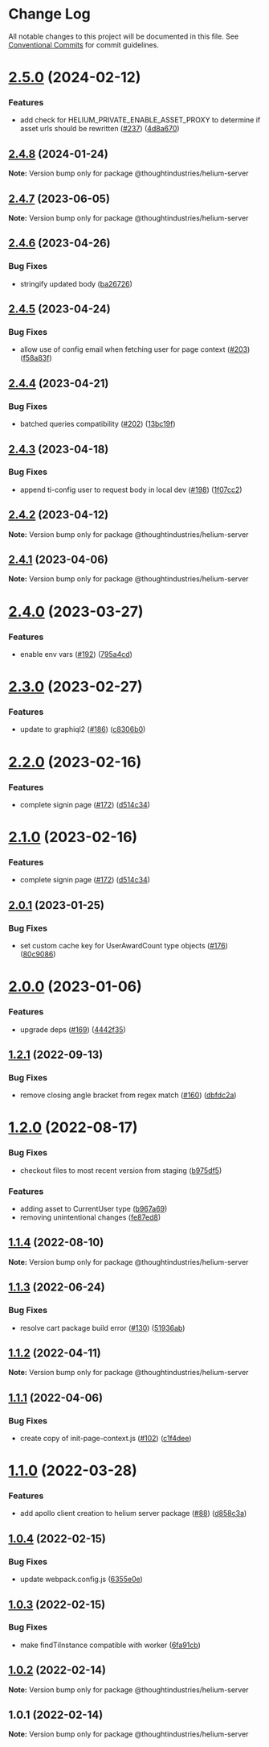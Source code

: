 # Change Log

All notable changes to this project will be documented in this file.
See [Conventional Commits](https://conventionalcommits.org) for commit guidelines.

# [2.5.0](https://github.com/thoughtindustries/helium/compare/@thoughtindustries/helium-server@2.4.8...@thoughtindustries/helium-server@2.5.0) (2024-02-12)


### Features

* add check for HELIUM_PRIVATE_ENABLE_ASSET_PROXY to determine if asset urls should be rewritten ([#237](https://github.com/thoughtindustries/helium/issues/237)) ([4d8a670](https://github.com/thoughtindustries/helium/commit/4d8a670edee5b84aa4e35b945f8435558962a59d))





## [2.4.8](https://github.com/thoughtindustries/helium/compare/@thoughtindustries/helium-server@2.4.7...@thoughtindustries/helium-server@2.4.8) (2024-01-24)

**Note:** Version bump only for package @thoughtindustries/helium-server





## [2.4.7](https://github.com/thoughtindustries/helium/compare/@thoughtindustries/helium-server@2.4.6...@thoughtindustries/helium-server@2.4.7) (2023-06-05)

**Note:** Version bump only for package @thoughtindustries/helium-server





## [2.4.6](https://github.com/thoughtindustries/helium/compare/@thoughtindustries/helium-server@2.4.5...@thoughtindustries/helium-server@2.4.6) (2023-04-26)


### Bug Fixes

* stringify updated body ([ba26726](https://github.com/thoughtindustries/helium/commit/ba2672684325cfb020fcb9a6eed7b91d232bb9ce))





## [2.4.5](https://github.com/thoughtindustries/helium/compare/@thoughtindustries/helium-server@2.4.4...@thoughtindustries/helium-server@2.4.5) (2023-04-24)


### Bug Fixes

* allow use of config email when fetching user for page context ([#203](https://github.com/thoughtindustries/helium/issues/203)) ([f58a83f](https://github.com/thoughtindustries/helium/commit/f58a83f8ecc8a0eed7014e26c9ee406b7a49bc1e))





## [2.4.4](https://github.com/thoughtindustries/helium/compare/@thoughtindustries/helium-server@2.4.3...@thoughtindustries/helium-server@2.4.4) (2023-04-21)


### Bug Fixes

* batched queries compatibility ([#202](https://github.com/thoughtindustries/helium/issues/202)) ([13bc19f](https://github.com/thoughtindustries/helium/commit/13bc19f49a0f238a9494b30edcd9f4b419c71b01))





## [2.4.3](https://github.com/thoughtindustries/helium/compare/@thoughtindustries/helium-server@2.4.2...@thoughtindustries/helium-server@2.4.3) (2023-04-18)


### Bug Fixes

* append ti-config user to request body in local dev ([#198](https://github.com/thoughtindustries/helium/issues/198)) ([1f07cc2](https://github.com/thoughtindustries/helium/commit/1f07cc259789ae6a44945b4e22f1bb0132c583eb))





## [2.4.2](https://github.com/thoughtindustries/helium/compare/@thoughtindustries/helium-server@2.4.0...@thoughtindustries/helium-server@2.4.2) (2023-04-12)

**Note:** Version bump only for package @thoughtindustries/helium-server





## [2.4.1](https://github.com/thoughtindustries/helium/compare/@thoughtindustries/helium-server@2.4.0...@thoughtindustries/helium-server@2.4.1) (2023-04-06)

**Note:** Version bump only for package @thoughtindustries/helium-server





# [2.4.0](https://github.com/thoughtindustries/helium/compare/@thoughtindustries/helium-server@2.3.0...@thoughtindustries/helium-server@2.4.0) (2023-03-27)


### Features

* enable env vars ([#192](https://github.com/thoughtindustries/helium/issues/192)) ([795a4cd](https://github.com/thoughtindustries/helium/commit/795a4cde9c0c51b6a928ae9b1cca5d704095f8aa))





# [2.3.0](https://github.com/thoughtindustries/helium/compare/@thoughtindustries/helium-server@2.2.0...@thoughtindustries/helium-server@2.3.0) (2023-02-27)


### Features

* update to graphiql2 ([#186](https://github.com/thoughtindustries/helium/issues/186)) ([c8306b0](https://github.com/thoughtindustries/helium/commit/c8306b06c7c16cc147c72d0398be0281defd6d12))





# [2.2.0](https://github.com/thoughtindustries/helium/compare/@thoughtindustries/helium-server@2.0.1...@thoughtindustries/helium-server@2.2.0) (2023-02-16)


### Features

* complete signin page ([#172](https://github.com/thoughtindustries/helium/issues/172)) ([d514c34](https://github.com/thoughtindustries/helium/commit/d514c343f4e1d02376b38635c9580f1581397b0e))





# [2.1.0](https://github.com/thoughtindustries/helium/compare/@thoughtindustries/helium-server@2.0.1...@thoughtindustries/helium-server@2.1.0) (2023-02-16)


### Features

* complete signin page ([#172](https://github.com/thoughtindustries/helium/issues/172)) ([d514c34](https://github.com/thoughtindustries/helium/commit/d514c343f4e1d02376b38635c9580f1581397b0e))





## [2.0.1](https://github.com/thoughtindustries/helium/compare/@thoughtindustries/helium-server@2.0.0...@thoughtindustries/helium-server@2.0.1) (2023-01-25)


### Bug Fixes

* set custom cache key for UserAwardCount type objects ([#176](https://github.com/thoughtindustries/helium/issues/176)) ([80c9086](https://github.com/thoughtindustries/helium/commit/80c9086c9eafa82d5ed6ca0df0fdf1549dda6bfe))





# [2.0.0](https://github.com/thoughtindustries/helium/compare/@thoughtindustries/helium-server@1.2.1...@thoughtindustries/helium-server@2.0.0) (2023-01-06)


### Features

* upgrade deps ([#169](https://github.com/thoughtindustries/helium/issues/169)) ([4442f35](https://github.com/thoughtindustries/helium/commit/4442f35f6013119bb5e9baf154bdab9a3583b543))





## [1.2.1](https://github.com/thoughtindustries/helium/compare/@thoughtindustries/helium-server@1.2.0...@thoughtindustries/helium-server@1.2.1) (2022-09-13)


### Bug Fixes

* remove closing angle bracket from regex match ([#160](https://github.com/thoughtindustries/helium/issues/160)) ([dbfdc2a](https://github.com/thoughtindustries/helium/commit/dbfdc2a76cb085a8896f0b84333a7655ec6b7f8e))





# [1.2.0](https://github.com/thoughtindustries/helium/compare/@thoughtindustries/helium-server@1.1.4...@thoughtindustries/helium-server@1.2.0) (2022-08-17)


### Bug Fixes

* checkout files to most recent version from staging ([b975df5](https://github.com/thoughtindustries/helium/commit/b975df5a72d672f281274a90539fcb1668a90334))


### Features

* adding asset to CurrentUser type ([b967a69](https://github.com/thoughtindustries/helium/commit/b967a693e6e39cb0094afc4e354904cd6ec8b533))
* removing unintentional changes ([fe87ed8](https://github.com/thoughtindustries/helium/commit/fe87ed83e96d1631fbc678f1293478741ea5f130))





## [1.1.4](https://github.com/thoughtindustries/helium/compare/@thoughtindustries/helium-server@1.1.3...@thoughtindustries/helium-server@1.1.4) (2022-08-10)

**Note:** Version bump only for package @thoughtindustries/helium-server





## [1.1.3](https://github.com/thoughtindustries/helium/compare/@thoughtindustries/helium-server@1.1.2...@thoughtindustries/helium-server@1.1.3) (2022-06-24)


### Bug Fixes

* resolve cart package build error ([#130](https://github.com/thoughtindustries/helium/issues/130)) ([51936ab](https://github.com/thoughtindustries/helium/commit/51936abb96cabd26705146932eb49f1be71747fc))





## [1.1.2](https://github.com/thoughtindustries/helium/compare/@thoughtindustries/helium-server@1.1.1...@thoughtindustries/helium-server@1.1.2) (2022-04-11)

**Note:** Version bump only for package @thoughtindustries/helium-server





## [1.1.1](https://github.com/thoughtindustries/helium/compare/@thoughtindustries/helium-server@1.1.0...@thoughtindustries/helium-server@1.1.1) (2022-04-06)


### Bug Fixes

* create copy of init-page-context.js ([#102](https://github.com/thoughtindustries/helium/issues/102)) ([c1f4dee](https://github.com/thoughtindustries/helium/commit/c1f4dee5eddad7473e38c7257ca1ccb5937b5691))





# [1.1.0](https://github.com/thoughtindustries/helium/compare/@thoughtindustries/helium-server@1.0.4...@thoughtindustries/helium-server@1.1.0) (2022-03-28)


### Features

* add apollo client creation to helium server package ([#88](https://github.com/thoughtindustries/helium/issues/88)) ([d858c3a](https://github.com/thoughtindustries/helium/commit/d858c3a85e5d5d13d84043c0f766d3071bc16fad))





## [1.0.4](https://github.com/thoughtindustries/helium/compare/@thoughtindustries/helium-server@1.0.3...@thoughtindustries/helium-server@1.0.4) (2022-02-15)


### Bug Fixes

* update webpack.config.js ([6355e0e](https://github.com/thoughtindustries/helium/commit/6355e0ec1ea8118d8231be37fe096dbbbb85d2f5))





## [1.0.3](https://github.com/thoughtindustries/helium/compare/@thoughtindustries/helium-server@1.0.2...@thoughtindustries/helium-server@1.0.3) (2022-02-15)


### Bug Fixes

* make findTiInstance compatible with worker ([6fa91cb](https://github.com/thoughtindustries/helium/commit/6fa91cb933db9ca7ca5347b07b0f18a1b52faa55))





## [1.0.2](https://github.com/thoughtindustries/helium/compare/@thoughtindustries/helium-server@1.0.1...@thoughtindustries/helium-server@1.0.2) (2022-02-14)

**Note:** Version bump only for package @thoughtindustries/helium-server





## 1.0.1 (2022-02-14)

**Note:** Version bump only for package @thoughtindustries/helium-server
